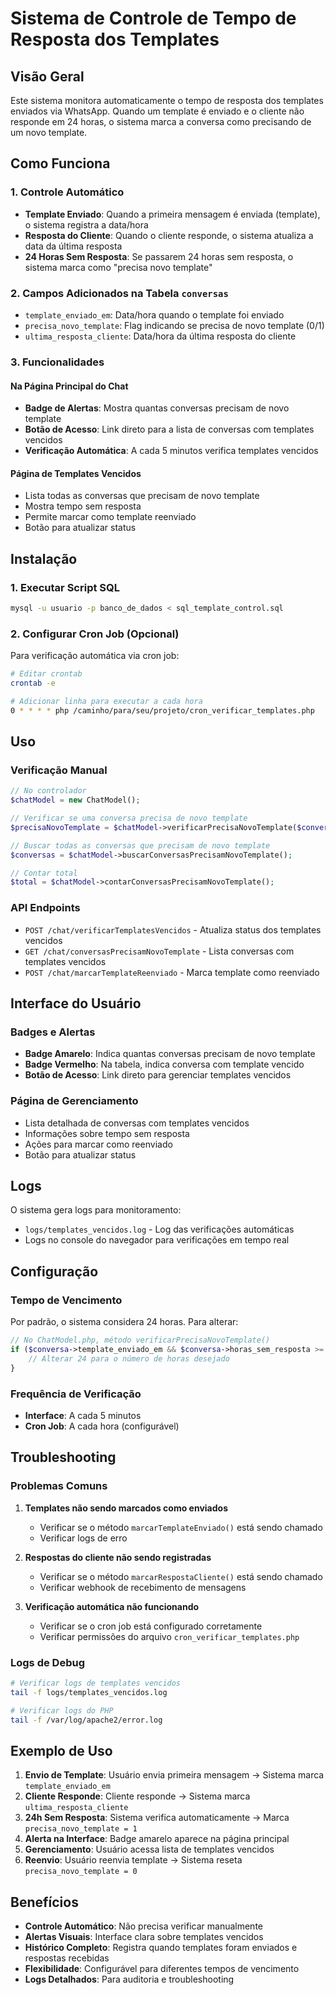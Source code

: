 # Sistema de Controle de Tempo de Resposta dos Templates

## Visão Geral

Este sistema monitora automaticamente o tempo de resposta dos templates enviados via WhatsApp. Quando um template é enviado e o cliente não responde em 24 horas, o sistema marca a conversa como precisando de um novo template.

## Como Funciona

### 1. Controle Automático
- **Template Enviado**: Quando a primeira mensagem é enviada (template), o sistema registra a data/hora
- **Resposta do Cliente**: Quando o cliente responde, o sistema atualiza a data da última resposta
- **24 Horas Sem Resposta**: Se passarem 24 horas sem resposta, o sistema marca como "precisa novo template"

### 2. Campos Adicionados na Tabela `conversas`
- `template_enviado_em`: Data/hora quando o template foi enviado
- `precisa_novo_template`: Flag indicando se precisa de novo template (0/1)
- `ultima_resposta_cliente`: Data/hora da última resposta do cliente

### 3. Funcionalidades

#### Na Página Principal do Chat
- **Badge de Alertas**: Mostra quantas conversas precisam de novo template
- **Botão de Acesso**: Link direto para a lista de conversas com templates vencidos
- **Verificação Automática**: A cada 5 minutos verifica templates vencidos

#### Página de Templates Vencidos
- Lista todas as conversas que precisam de novo template
- Mostra tempo sem resposta
- Permite marcar como template reenviado
- Botão para atualizar status

## Instalação

### 1. Executar Script SQL
```bash
mysql -u usuario -p banco_de_dados < sql_template_control.sql
```

### 2. Configurar Cron Job (Opcional)
Para verificação automática via cron job:

```bash
# Editar crontab
crontab -e

# Adicionar linha para executar a cada hora
0 * * * * php /caminho/para/seu/projeto/cron_verificar_templates.php
```

## Uso

### Verificação Manual
```php
// No controlador
$chatModel = new ChatModel();

// Verificar se uma conversa precisa de novo template
$precisaNovoTemplate = $chatModel->verificarPrecisaNovoTemplate($conversa_id);

// Buscar todas as conversas que precisam de novo template
$conversas = $chatModel->buscarConversasPrecisamNovoTemplate();

// Contar total
$total = $chatModel->contarConversasPrecisamNovoTemplate();
```

### API Endpoints
- `POST /chat/verificarTemplatesVencidos` - Atualiza status dos templates vencidos
- `GET /chat/conversasPrecisamNovoTemplate` - Lista conversas com templates vencidos
- `POST /chat/marcarTemplateReenviado` - Marca template como reenviado

## Interface do Usuário

### Badges e Alertas
- **Badge Amarelo**: Indica quantas conversas precisam de novo template
- **Badge Vermelho**: Na tabela, indica conversa com template vencido
- **Botão de Acesso**: Link direto para gerenciar templates vencidos

### Página de Gerenciamento
- Lista detalhada de conversas com templates vencidos
- Informações sobre tempo sem resposta
- Ações para marcar como reenviado
- Botão para atualizar status

## Logs

O sistema gera logs para monitoramento:
- `logs/templates_vencidos.log` - Log das verificações automáticas
- Logs no console do navegador para verificações em tempo real

## Configuração

### Tempo de Vencimento
Por padrão, o sistema considera 24 horas. Para alterar:

```php
// No ChatModel.php, método verificarPrecisaNovoTemplate()
if ($conversa->template_enviado_em && $conversa->horas_sem_resposta >= 24) {
    // Alterar 24 para o número de horas desejado
}
```

### Frequência de Verificação
- **Interface**: A cada 5 minutos
- **Cron Job**: A cada hora (configurável)

## Troubleshooting

### Problemas Comuns

1. **Templates não sendo marcados como enviados**
   - Verificar se o método `marcarTemplateEnviado()` está sendo chamado
   - Verificar logs de erro

2. **Respostas do cliente não sendo registradas**
   - Verificar se o método `marcarRespostaCliente()` está sendo chamado
   - Verificar webhook de recebimento de mensagens

3. **Verificação automática não funcionando**
   - Verificar se o cron job está configurado corretamente
   - Verificar permissões do arquivo `cron_verificar_templates.php`

### Logs de Debug
```bash
# Verificar logs de templates vencidos
tail -f logs/templates_vencidos.log

# Verificar logs do PHP
tail -f /var/log/apache2/error.log
```

## Exemplo de Uso

1. **Envio de Template**: Usuário envia primeira mensagem → Sistema marca `template_enviado_em`
2. **Cliente Responde**: Cliente responde → Sistema marca `ultima_resposta_cliente`
3. **24h Sem Resposta**: Sistema verifica automaticamente → Marca `precisa_novo_template = 1`
4. **Alerta na Interface**: Badge amarelo aparece na página principal
5. **Gerenciamento**: Usuário acessa lista de templates vencidos
6. **Reenvio**: Usuário reenvia template → Sistema reseta `precisa_novo_template = 0`

## Benefícios

- **Controle Automático**: Não precisa verificar manualmente
- **Alertas Visuais**: Interface clara sobre templates vencidos
- **Histórico Completo**: Registra quando templates foram enviados e respostas recebidas
- **Flexibilidade**: Configurável para diferentes tempos de vencimento
- **Logs Detalhados**: Para auditoria e troubleshooting 